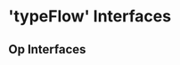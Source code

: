 # 'typeFlow' Interfaces

## Op Interfaces

```{globinclude} ../TableGen/pylir/Optimizer/PylirPy/Analysis/TypeFlow*op.md
```